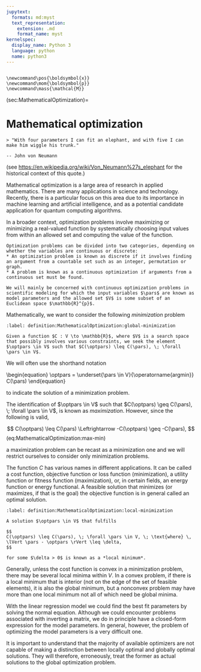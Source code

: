 ```yaml
---
jupytext:
  formats: md:myst
  text_representation:
    extension: .md
    format_name: myst
kernelspec:
  display_name: Python 3
  language: python
  name: python3
---
```


```{math}

\newcommand\pos{\boldsymbol{x}}
\newcommand\mom{\boldsymbol{p}}
\newcommand\mass{\mathcal{M}}
```

(sec:MathematicalOptimization)=
# Mathematical optimization

```{epigraph}
> "With four parameters I can fit an elephant, and with five I can make him wiggle his trunk."

-- John von Neumann 
```
(see https://en.wikipedia.org/wiki/Von_Neumann%27s_elephant for the historical context of this quote.)

Mathematical optimization is a large area of research in applied mathematics. There are many applications in science and technology. Recently, there is a particular focus on this area due to its importance in machine learning and artificial intelligence, and as a potential candidate application for quantum computing algorithms.

In a broader context, optimization problems involve maximizing or minimizing a real-valued function by systematically choosing input values from within an allowed set and computing the value of the function.

```{admonition} Discrete or continuous optimization
Optimization problems can be divided into two categories, depending on whether the variables are continuous or discrete:
* An optimization problem is known as discrete if it involves finding an argument from a countable set such as an integer, permutation or graph.
* A problem is known as a continuous optimization if arguments from a continuous set must be found.

We will mainly be concerned with continuous optimization problems in scientific modeling for which the input variables $\pars$ are known as model parameters and the allowed set $V$ is some subset of an Euclidean space $\mathbb{R}^{p}$.
```

Mathematically, we want to consider the following *minimization* problem

```{prf:definition} Global minimization
:label: definition:MathematicalOptimization:global-minimization

Given a function $C : V \to \mathbb{R}$, where $V$ is a search space that possibly involves various constraints, we seek the element $\optpars \in V$ such that $C(\optpars) \leq C(\pars), \; \forall \pars \in V$.
```

We will often use the shorthand notation

\begin{equation}
\optpars = \underset{\pars \in V}{\operatorname{argmin}} C(\pars)
\end{equation}

to indicate the solution of a minimization problem.

The identification of $\optpars \in V$ such that $C(\optpars) \geq C(\pars), \; \forall \pars \in V$, is known as *maximization*. However, since the following is valid,

$$
C(\optpars) \leq C(\pars) \Leftrightarrow -C(\optpars) \geq -C(\pars),
$$ (eq:MathematicalOptimization:max-min)

a maximization problem can be recast as a minimization one and we will restrict ourselves to consider only minimization problems. 

The function $C$ has various names in different applications. It can be called a cost function, objective function or loss function (minimization), a utility function or fitness function (maximization), or, in certain fields, an energy function or energy functional. A feasible solution that minimizes (or maximizes, if that is the goal) the objective function is in general called an optimal solution.

```{prf:definition} Local minimization
:label: definition:MathematicalOptimization:local-minimization

A solution $\optpars \in V$ that fulfills 

$$
C(\optpars) \leq C(\pars), \; \forall \pars \in V, \; \text{where} \, \lVert \pars - \optpars \rVert \leq \delta,  
$$

for some $\delta > 0$ is known as a *local minimum*.
```

Generally, unless the cost function is convex in a minimization problem, there may be several local minima within $V$. In a convex problem, if there is a local minimum that is interior (not on the edge of the set of feasible elements), it is also the global minimum, but a nonconvex problem may have more than one local minimum not all of which need be global minima.

With the linear regression model we could find the best fit parameters by solving the normal equation. Although we could encounter problems associated with inverting a matrix, we do in principle have a closed-form expression for the model parameters. In general, however, the problem of optimizing the model parameters is a very difficult one. 

It is important to understand that the majority of available optimizers are not capable of making a distinction between locally optimal and globally optimal solutions. They will therefore, erroneously, treat the former as actual solutions to the global optimization problem. 
